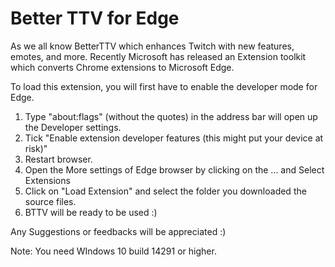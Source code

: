 # Better TTV for Edge

As we all know BetterTTV which enhances Twitch with new features, emotes, and more. Recently Microsoft has released an Extension toolkit which converts Chrome extensions to Microsoft Edge.

To load this extension, you will first have to enable the developer mode for Edge.

1. Type "about:flags" (without the quotes) in the address bar will open up the Developer settings.
2. Tick "Enable extension developer features (this might put your device at risk)"
3. Restart browser.
4. Open the More settings of Edge browser by clicking on the ... and Select Extensions
5. Click on "Load Extension" and select the folder you downloaded the source files.
6. BTTV will be ready to be used :)

Any Suggestions or feedbacks will be appreciated :)

Note: You need WIndows 10 build 14291 or higher.
